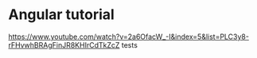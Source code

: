 # Angular tutorial
https://www.youtube.com/watch?v=2a6OfacW_-I&index=5&list=PLC3y8-rFHvwhBRAgFinJR8KHIrCdTkZcZ
tests